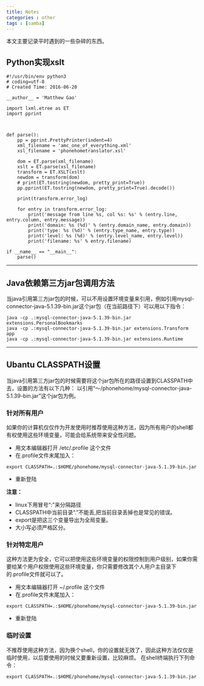 ```yaml
---
title: Notes
categories : other
tags : [samba]
---
```


本文主要记录平时遇到的一些杂碎的东西。

<!-- more -->

## Python实现xslt
```
#!/usr/bin/env python3
# coding=utf-8
# Created Time: 2016-06-20

__author__ = 'Matthew Gao'

import lxml.etree as ET
import pprint



def parse():
    pp = pprint.PrettyPrinter(indent=4)
    xml_filename = 'amc_one_of_everything.xml'
    xsl_filename = 'phonehometranslator.xsl'

    dom = ET.parse(xml_filename)
    xslt = ET.parse(xsl_filename)
    transform = ET.XSLT(xslt)
    newdom = transform(dom)
    # print(ET.tostring(newdom, pretty_print=True))
    pp.pprint(ET.tostring(newdom, pretty_print=True).decode())

    print(transform.error_log)

    for entry in transform.error_log:
        print('message from line %s, col %s: %s' % (entry.line, entry.column, entry.message))
        print('domain: %s (%d)' % (entry.domain_name, entry.domain))
        print('type: %s (%d)' % (entry.type_name, entry.type))
        print('level: %s (%d)' % (entry.level_name, entry.level))
        print('filename: %s' % entry.filename)

if __name__ == "__main__":
    parse()
```

---

## Java依赖第三方jar包调用方法
当java引用第三方jar包的时候，可以不用设置环境变量来引用，例如引用mysql-connector-java-5.1.39-bin.jar这个jar包（在当前路径下）可以用以下指令：
```
java -cp .:mysql-connector-java-5.1.39-bin.jar extensions.PersonalBookmarks
java -cp .:mysql-connector-java-5.1.39-bin.jar extensions.Transform app
java -cp .:mysql-connector-java-5.1.39-bin.jar extensions.Runtime
```

---

## Ubantu CLASSPATH设置
当java引用第三方jar包的时候需要将这个jar包所在的路径设置到CLASSPATH中去，设置的方法有以下几种：
以引用“～/phonehome/mysql-connector-java-5.1.39-bin.jar”这个jar包为例。
### 针对所有用户
如果你的计算机仅仅作为开发使用时推荐使用这种方法，因为所有用户的shell都有权使用这些环境变量，可能会给系统带来安全性问题。 
- 用文本编辑器打开 /etc/.profile 这个文件
- 在.profile文件末尾加入：
```
export CLASSPATH=.:$HOME/phonehome/mysql-connector-java-5.1.39-bin.jar
```
- 重新登陆

**注意：**
- linux下用冒号“:”来分隔路径 
- CLASSPATH中当前目录“.”不能丢,把当前目录丢掉也是常见的错误。 
- export是把这三个变量导出为全局变量。 
- 大小写必须严格区分。

### 针对特定用户
这种方法更为安全，它可以把使用这些环境变量的权限控制到用户级别，如果你需要给某个用户权限使用这些环境变量，你只需要修改其个人用户主目录下的.profile文件就可以了。
- 用文本编辑器打开 ~/.profile 这个文件
- 在.profile文件末尾加入：
```
export CLASSPATH=.:$HOME/phonehome/mysql-connector-java-5.1.39-bin.jar
```
- 重新登陆

### 临时设置
不推荐使用这种方法，因为换个shell，你的设置就无效了，因此这种方法仅仅是临时使用，以后要使用的时候又要重新设置，比较麻烦。 
在shell终端执行下列命令：
```
export CLASSPATH=.:$HOME/phonehome/mysql-connector-java-5.1.39-bin.jar
```